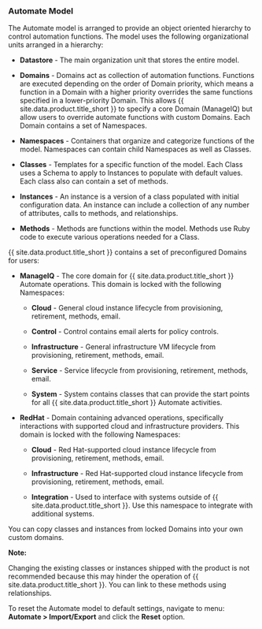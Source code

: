 ### Automate Model

The Automate model is arranged to provide an object oriented hierarchy
to control automation functions. The model uses the following
organizational units arranged in a hierarchy:

  - **Datastore** - The main organization unit that stores the entire
    model.

  - **Domains** - Domains act as collection of automation functions.
    Functions are executed depending on the order of Domain priority,
    which means a function in a Domain with a higher priority overrides
    the same functions specified in a lower-priority Domain. This allows
    {{ site.data.product.title_short }} to specify a core Domain (ManageIQ) but allow users
    to override automate functions with custom Domains. Each Domain
    contains a set of Namespaces.

  - **Namespaces** - Containers that organize and categorize functions
    of the model. Namespaces can contain child Namespaces as well as
    Classes.

  - **Classes** - Templates for a specific function of the model. Each
    Class uses a Schema to apply to Instances to populate with default
    values. Each class also can contain a set of methods.

  - **Instances** - An instance is a version of a class populated with
    initial configuration data. An instance can include a collection of
    any number of attributes, calls to methods, and relationships.

  - **Methods** - Methods are functions within the model. Methods use
    Ruby code to execute various operations needed for a Class.

{{ site.data.product.title_short }} contains a set of preconfigured Domains for users:

  - **ManageIQ** - The core domain for {{ site.data.product.title_short }} Automate
    operations. This domain is locked with the following Namespaces:

      - **Cloud** - General cloud instance lifecycle from provisioning,
        retirement, methods, email.

      - **Control** - Control contains email alerts for policy controls.

      - **Infrastructure** - General infrastructure VM lifecycle from
        provisioning, retirement, methods, email.

      - **Service** - Service lifecycle from provisioning, retirement,
        methods, email.

      - **System** - System contains classes that can provide the start
        points for all {{ site.data.product.title_short }} Automate activities.

  - **RedHat** - Domain containing advanced operations, specifically
    interactions with supported cloud and infrastructure providers. This
    domain is locked with the following Namespaces:

      - **Cloud** - Red Hat-supported cloud instance lifecycle from
        provisioning, retirement, methods, email.

      - **Infrastructure** - Red Hat-supported cloud instance lifecycle
        from provisioning, retirement, methods, email.

      - **Integration** - Used to interface with systems outside of
        {{ site.data.product.title_short }}. Use this namespace to integrate with additional
        systems.

You can copy classes and instances from locked Domains into your own
custom domains.

**Note:**

Changing the existing classes or instances shipped with the product is
not recommended because this may hinder the operation of
{{ site.data.product.title_short }}. You can link to these methods using relationships.

To reset the Automate model to default settings, navigate to
menu: **Automate > Import/Export** and click the **Reset** option.
